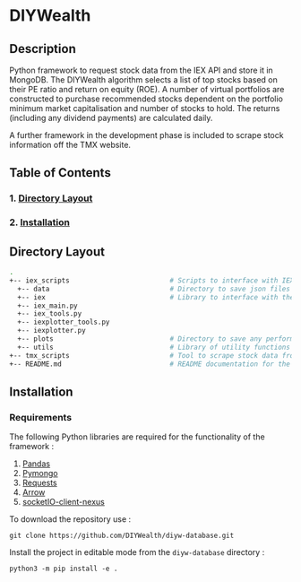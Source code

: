 # DIYWealth


## Description

Python framework to request stock data from the IEX API and store it in MongoDB. The DIYWealth algorithm selects a list of top stocks based on their PE ratio and return on equity (ROE). A number of virtual portfolios are constructed to purchase recommended stocks dependent on the portfolio minimum market capitalisation and number of stocks to hold. The returns (including any dividend payments) are calculated daily.

A further framework in the development phase is included to scrape stock information off the TMX website.

## Table of Contents

### 1. [Directory Layout](#directory_layout)
### 2. [Installation](#installation)

## Directory Layout <a id="directory_layout"></a>

```bash
.
+-- iex_scripts                         # Scripts to interface with IEX, MongoDB, and to do all backend processing for DIYWealth
  +-- data                              # Directory to save json files in before uploading to web server
  +-- iex                               # Library to interface with the IEX API
  +-- iex_main.py
  +-- iex_tools.py
  +-- iexplotter_tools.py
  +-- iexplotter.py
  +-- plots                             # Directory to save any performance plots to
  +-- utils                             # Library of utility functions
+-- tmx_scripts                         # Tool to scrape stock data from the TMX website
+-- README.md                           # README documentation for the repository
```

## Installation <a id="installation"></a>

### Requirements

The following Python libraries are required for the functionality of the framework :

1. [Pandas](https://pandas.pydata.org/)
2. [Pymongo](https://api.mongodb.com/python/current/)
3. [Requests](https://requests.readthedocs.io/en/master/)
4. [Arrow](https://arrow.readthedocs.io/en/latest/)
5. [socketIO-client-nexus](https://pypi.org/project/socketIO-client-nexus/)

To download the repository use :

`git clone https://github.com/DIYWealth/diyw-database.git`

Install the project in editable mode from the `diyw-database` directory :

`python3 -m pip install -e .`
